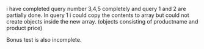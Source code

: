 i have completed query number 3,4,5 completely and query 1 and 2 are partially done.
In query 1 i could copy the contents to array but could not create objects inside the new array. (objects consisting of productname and product price)

Bonus test is also incomplete. 
